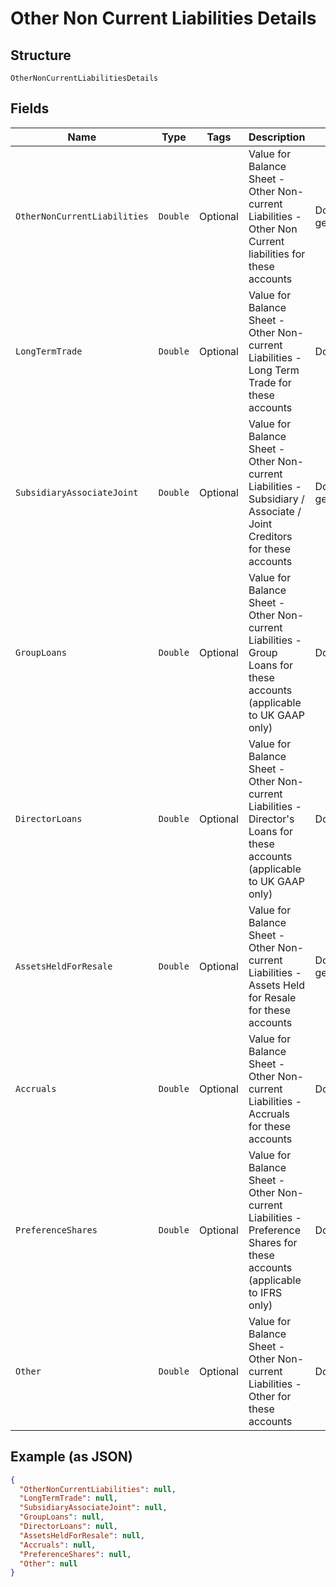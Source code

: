 
# Other Non Current Liabilities Details

## Structure

`OtherNonCurrentLiabilitiesDetails`

## Fields

| Name | Type | Tags | Description | Getter | Setter |
|  --- | --- | --- | --- | --- | --- |
| `OtherNonCurrentLiabilities` | `Double` | Optional | Value for Balance Sheet - Other Non-current Liabilities - Other Non Current liabilities for these accounts | Double getOtherNonCurrentLiabilities() | setOtherNonCurrentLiabilities(Double otherNonCurrentLiabilities) |
| `LongTermTrade` | `Double` | Optional | Value for Balance Sheet - Other Non-current Liabilities - Long Term Trade for these accounts | Double getLongTermTrade() | setLongTermTrade(Double longTermTrade) |
| `SubsidiaryAssociateJoint` | `Double` | Optional | Value for Balance Sheet - Other Non-current Liabilities - Subsidiary / Associate / Joint Creditors for these accounts | Double getSubsidiaryAssociateJoint() | setSubsidiaryAssociateJoint(Double subsidiaryAssociateJoint) |
| `GroupLoans` | `Double` | Optional | Value for Balance Sheet - Other Non-current Liabilities - Group Loans for these accounts (applicable to UK GAAP only) | Double getGroupLoans() | setGroupLoans(Double groupLoans) |
| `DirectorLoans` | `Double` | Optional | Value for Balance Sheet - Other Non-current Liabilities - Director's Loans for these accounts (applicable to UK GAAP only) | Double getDirectorLoans() | setDirectorLoans(Double directorLoans) |
| `AssetsHeldForResale` | `Double` | Optional | Value for Balance Sheet - Other Non-current Liabilities - Assets Held for Resale for these accounts | Double getAssetsHeldForResale() | setAssetsHeldForResale(Double assetsHeldForResale) |
| `Accruals` | `Double` | Optional | Value for Balance Sheet - Other Non-current Liabilities - Accruals for these accounts | Double getAccruals() | setAccruals(Double accruals) |
| `PreferenceShares` | `Double` | Optional | Value for Balance Sheet - Other Non-current Liabilities - Preference Shares for these accounts (applicable to IFRS only) | Double getPreferenceShares() | setPreferenceShares(Double preferenceShares) |
| `Other` | `Double` | Optional | Value for Balance Sheet - Other Non-current Liabilities - Other for these accounts | Double getOther() | setOther(Double other) |

## Example (as JSON)

```json
{
  "OtherNonCurrentLiabilities": null,
  "LongTermTrade": null,
  "SubsidiaryAssociateJoint": null,
  "GroupLoans": null,
  "DirectorLoans": null,
  "AssetsHeldForResale": null,
  "Accruals": null,
  "PreferenceShares": null,
  "Other": null
}
```

